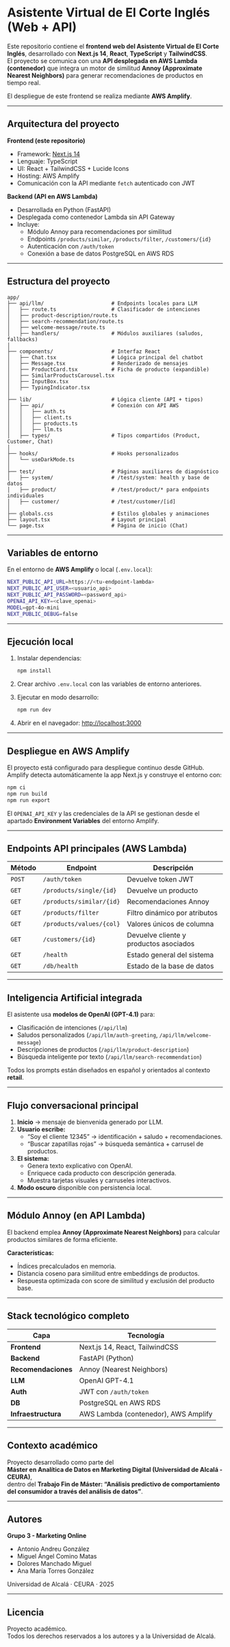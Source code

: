 # Asistente Virtual de El Corte Inglés (Web + API)

Este repositorio contiene el **frontend web del Asistente Virtual de El Corte Inglés**, desarrollado con **Next.js 14**, **React**, **TypeScript** y **TailwindCSS**.  
El proyecto se comunica con una **API desplegada en AWS Lambda (contenedor)** que integra un motor de similitud **Annoy (Approximate Nearest Neighbors)** para generar recomendaciones de productos en tiempo real.

El despliegue de este frontend se realiza mediante **AWS Amplify**.

---

## Arquitectura del proyecto

**Frontend (este repositorio)**  
- Framework: [Next.js 14](https://nextjs.org/)
- Lenguaje: TypeScript
- UI: React + TailwindCSS + Lucide Icons
- Hosting: AWS Amplify
- Comunicación con la API mediante `fetch` autenticado con JWT

**Backend (API en AWS Lambda)**  
- Desarrollada en Python (FastAPI)
- Desplegada como contenedor Lambda sin API Gateway
- Incluye:
  - Módulo Annoy para recomendaciones por similitud
  - Endpoints `/products/similar`, `/products/filter`, `/customers/{id}`
  - Autenticación con `/auth/token`
  - Conexión a base de datos PostgreSQL en AWS RDS

---

## Estructura del proyecto

```
app/
├── api/llm/                      # Endpoints locales para LLM
│   ├── route.ts                  # Clasificador de intenciones
│   ├── product-description/route.ts
│   ├── search-recommendation/route.ts
│   ├── welcome-message/route.ts
│   ├── handlers/                 # Módulos auxiliares (saludos, fallbacks)
│
├── components/                   # Interfaz React
│   ├── Chat.tsx                  # Lógica principal del chatbot
│   ├── Message.tsx               # Renderizado de mensajes
│   ├── ProductCard.tsx           # Ficha de producto (expandible)
│   ├── SimilarProductsCarousel.tsx
│   ├── InputBox.tsx
│   ├── TypingIndicator.tsx
│
├── lib/                          # Lógica cliente (API + tipos)
│   ├── api/                      # Conexión con API AWS
│   │   ├── auth.ts
│   │   ├── client.ts
│   │   ├── products.ts
│   │   ├── llm.ts
│   ├── types/                    # Tipos compartidos (Product, Customer, Chat)
│
├── hooks/                        # Hooks personalizados
│   └── useDarkMode.ts
│
├── test/                         # Páginas auxiliares de diagnóstico
│   ├── system/                   # /test/system: health y base de datos
│   ├── product/                  # /test/product/* para endpoints individuales
│   ├── customer/                 # /test/customer/[id]
│
├── globals.css                   # Estilos globales y animaciones
├── layout.tsx                    # Layout principal
└── page.tsx                      # Página de inicio (Chat)
```

---

## Variables de entorno

En el entorno de **AWS Amplify** o local (`.env.local`):

```bash
NEXT_PUBLIC_API_URL=https://<tu-endpoint-lambda>
NEXT_PUBLIC_API_USER=<usuario_api>
NEXT_PUBLIC_API_PASSWORD=<password_api>
OPENAI_API_KEY=<clave_openai>
MODEL=gpt-4o-mini
NEXT_PUBLIC_DEBUG=false
```

---

## Ejecución local

1. Instalar dependencias:
   ```bash
   npm install
   ```

2. Crear archivo `.env.local` con las variables de entorno anteriores.

3. Ejecutar en modo desarrollo:
   ```bash
   npm run dev
   ```

4. Abrir en el navegador: [http://localhost:3000](http://localhost:3000)

---

## Despliegue en AWS Amplify

El proyecto está configurado para despliegue continuo desde GitHub.  
Amplify detecta automáticamente la app Next.js y construye el entorno con:

```bash
npm ci
npm run build
npm run export
```

El `OPENAI_API_KEY` y las credenciales de la API se gestionan desde el apartado **Environment Variables** del entorno Amplify.

---

## Endpoints API principales (AWS Lambda)

| Método | Endpoint | Descripción |
|--------|-----------|-------------|
| `POST` | `/auth/token` | Devuelve token JWT |
| `GET`  | `/products/single/{id}` | Devuelve un producto |
| `GET`  | `/products/similar/{id}` | Recomendaciones Annoy |
| `GET`  | `/products/filter` | Filtro dinámico por atributos |
| `GET`  | `/products/values/{col}` | Valores únicos de columna |
| `GET`  | `/customers/{id}` | Devuelve cliente y productos asociados |
| `GET`  | `/health` | Estado general del sistema |
| `GET`  | `/db/health` | Estado de la base de datos |

---

## Inteligencia Artificial integrada

El asistente usa **modelos de OpenAI (GPT-4.1)** para:

- Clasificación de intenciones (`/api/llm`)
- Saludos personalizados (`/api/llm/auth-greeting`, `/api/llm/welcome-message`)
- Descripciones de productos (`/api/llm/product-description`)
- Búsqueda inteligente por texto (`/api/llm/search-recommendation`)

Todos los prompts están diseñados en español y orientados al contexto **retail**.

---

## Flujo conversacional principal

1. **Inicio** → mensaje de bienvenida generado por LLM.  
2. **Usuario escribe:**
   - “Soy el cliente 12345” → identificación + saludo + recomendaciones.  
   - “Buscar zapatillas rojas” → búsqueda semántica + carrusel de productos.  
3. **El sistema:**
   - Genera texto explicativo con OpenAI.  
   - Enriquece cada producto con descripción generada.  
   - Muestra tarjetas visuales y carruseles interactivos.  
4. **Modo oscuro** disponible con persistencia local.

---

## Módulo Annoy (en API Lambda)

El backend emplea **Annoy (Approximate Nearest Neighbors)** para calcular productos similares de forma eficiente.

**Características:**
- Índices precalculados en memoria.  
- Distancia coseno para similitud entre embeddings de productos.  
- Respuesta optimizada con score de similitud y exclusión del producto base.

---

## Stack tecnológico completo

| Capa | Tecnología |
|------|-------------|
| **Frontend** | Next.js 14, React, TailwindCSS |
| **Backend** | FastAPI (Python) |
| **Recomendaciones** | Annoy (Nearest Neighbors) |
| **LLM** | OpenAI GPT-4.1 |
| **Auth** | JWT con `/auth/token` |
| **DB** | PostgreSQL en AWS RDS |
| **Infraestructura** | AWS Lambda (contenedor), AWS Amplify |

---

## Contexto académico

Proyecto desarrollado como parte del  
**Máster en Analítica de Datos en Marketing Digital (Universidad de Alcalá - CEURA)**,  
dentro del **Trabajo Fin de Máster: “Análisis predictivo de comportamiento del consumidor a través del análisis de datos”**.

---

## Autores

**Grupo 3 - Marketing Online**

- Antonio Andreu González  
- Miguel Ángel Comino Matas  
- Dolores Manchado Miguel  
- Ana María Torres González  

Universidad de Alcalá · CEURA · 2025

---

## Licencia

Proyecto académico.  
Todos los derechos reservados a los autores y a la Universidad de Alcalá.

